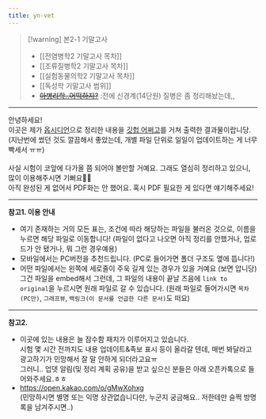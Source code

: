 ```yaml
---
title: yn-vet
---
```


>[!warning] 본2-1 기말고사
>-   [[전염병학2 기말고사 목차]]
>-   [[조류질병학2 기말고사 목차]]
>-   [[실험동물의학2 기말고사 목차]]
>-  [[독성학 기말고사 범위]]
>-  [~~아병리학..어떡하지?~~](https://miro.com/app/board/uXjVKGWi_mU=/?share_link_id=354299279465) :전에 신경계(14단원) 질병은 좀 정리해놨는데,, 

---

안녕하세요!<br>
이곳은 제가 [옵시디언](https://obsidian.md/)으로 정리한 내용을 [깃헙 어쩌고](https://github.com/yn-shin/yn_vet/tree/v4)를 거쳐 출력한 결과물이랍니당. <br>(지난번에 썼던 것도 깔끔해서 좋았는데, 개별 파일 단위로 일일이 업데이트하는 게 너무 빡세서 ㅠㅠ)<br>
<br>
사실 시험이 코앞에 다가올 쯤 되어야 볼만할 거예요. 그래도 열심히 정리하고 있으니, 많이 이용해주시면 기뻐요🙇‍♀️<br>
아직 완성된 게 없어서 PDF화는 안 했어요. 혹시 PDF 필요한 게 있다면 얘기해주세요!
<br>

---

**참고1. 이용 안내** <br>
- 여기 존재하는 거의 모든 표는, 조건에 따라 해당하는 파일을 불러온 것으로, 이름을 누르면 해당 파일로 이동합니다!
(파일이 없다고 나오면 아직 정리를 안했거나, 업로드가 안 됐거나, 뭐 그런 경우예용)
- 모바일에서는 PC버전을 추천드립니다. (PC로 들어가면 폴더 구조도 옆에 뜹니다!)
- 어떤 파일에서는 왼쪽에 세로줄이 주욱 길게 있는 경우가 있을 거예요 (보면 압니당)<br>그건 파일을 embed해서 그런데, 그 파일의 내용이 끝날 즈음에 `link to original`을 누르시면 원래 파일로 갈 수 있습니다. (원래 파일로 들어가시면 `목차(PC만)`, `그래프뷰`, `백링크(이 문서를 언급한 다른 문서)`도 떠요)

---

**참고2.**<br>
- 이곳에 있는 내용은 늘 잠수함 패치가 이루어지고 있습니다.<br>
시험 몇 시간 전까지도 내용 업데이트&족보 표시 등이 올라갈 텐데, 매번 봐달라고 광고하기가 민망해서 잘 말 안하게 되더라고요ㅠ<br>
그러니.. 업뎃 알림(및 정리 계획 공유)을 받고 싶으신 분들은 아래 오픈카톡으로 들어와주세요.ㅎㅎ
- https://open.kakao.com/o/gMwXohxg <br>
(민망하시면 별명 또는 익명 상관없습니다만, 누군지 궁금해요.. 저한테만 슬쩍 방명록을 남겨주시면..)

